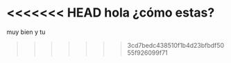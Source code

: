 <<<<<<< HEAD
hola ¿cómo estas?
=======
muy bien 
y tu 
>>>>>>> 3cd7bedc438510f1b4d23bfbdf5055f926099f71
